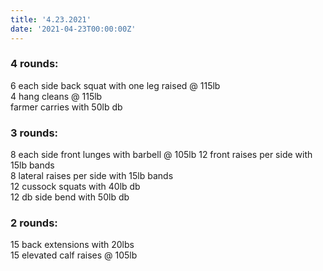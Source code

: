 ```yaml
---
title: '4.23.2021'
date: '2021-04-23T00:00:00Z'
---
```


### 4 rounds:  
6 each side back squat with one leg raised @ 115lb     
4 hang cleans @ 115lb  
farmer carries with 50lb db     
  
### 3 rounds:  
8 each side front lunges with barbell @ 105lb 
12 front raises per side with 15lb bands  
8 lateral raises per side with 15lb bands      
12 cussock squats with 40lb db    
12 db side bend with 50lb db                 

### 2 rounds:  
15 back extensions with 20lbs                 
15 elevated calf raises @ 105lb                  